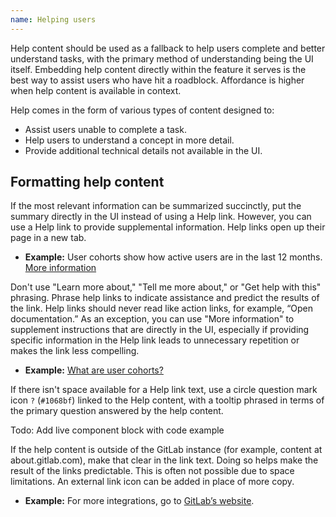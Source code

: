 ```yaml
---
name: Helping users
---
```


Help content should be used as a fallback to help users complete and better understand tasks, with the primary method of understanding being the UI itself. Embedding help content directly within the feature it serves is the best way to assist users who have hit a roadblock. Affordance is higher when help content is available in context.

Help comes in the form of various types of content designed to:

- Assist users unable to complete a task.
- Help users to understand a concept in more detail.
- Provide additional technical details not available in the UI.

## Formatting help content

If the most relevant information can be summarized succinctly, put the summary directly in the UI instead of using a Help link. However, you can use a Help link to provide supplemental information. Help links open up their page in a new tab.

- **Example:** User cohorts show how active users are in the last 12 months. [More information](#)

Don't use "Learn more about," "Tell me more about," or "Get help with this" phrasing. Phrase help links to indicate assistance and predict the results of the link. Help links should never read like action links, for example, “Open documentation.” As an exception, you can use "More information" to supplement instructions that are directly in the UI, especially if providing specific information in the Help link leads to unnecessary repetition or makes the link less compelling.

- **Example:** [What are user cohorts?](#)

If there isn't space available for a Help link text, use a circle question mark icon `?` (`#1068bf`) linked to the Help content, with a tooltip phrased in terms of the primary question answered by the help content.

Todo: Add live component block with code example

If the help content is outside of the GitLab instance (for example, content at about.gitlab.com), make that clear in the link text. Doing so helps make the result of the links predictable. This is often not possible due to space limitations. An external link icon can be added in place of more copy.

- **Example:** For more integrations, go to [GitLab’s website](#).
